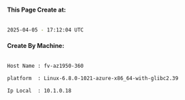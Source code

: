 
   
#### This Page Create at:

```bash

2025-04-05 - 17:12:04 UTC

```

#### Create By Machine:

```bash

Host Name : fv-az1950-360

platform  : Linux-6.8.0-1021-azure-x86_64-with-glibc2.39

Ip Local  : 10.1.0.18

```

